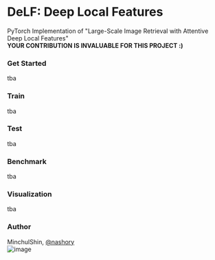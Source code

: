 # DeLF: Deep Local Features    
PyTorch Implementation of "Large-Scale Image Retrieval with Attentive Deep Local Features"    
__YOUR CONTRIBUTION IS INVALUABLE FOR THIS PROJECT :)__ 


### Get Started
tba

### Train
tba

### Test
tba

### Benchmark
tba

### Visualization
tba

### Author    
MinchulShin, [@nashory](https://github.com/nashory)  
![image](https://camo.githubusercontent.com/e053bc3e1b63635239e8a44574e819e62ab3e3f4/687474703a2f2f692e67697068792e636f6d2f49634a366e36564a4e6a524e532e676966)

